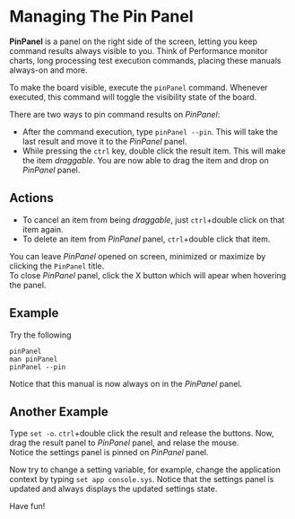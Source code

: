Managing The Pin Panel
=========================

__PinPanel__ is a panel on the right side of the screen, letting you keep command results always visible to you.
Think of Performance monitor charts, long processing test execution commands, placing these manuals always-on and more.

To make the board visible, execute the `pinPanel` command. Whenever executed, this command will toggle the visibility state of the board.

There are two ways to pin command results on _PinPanel_:

* After the command execution, type `pinPanel --pin`. This will take the last result and move it to the _PinPanel_ panel.
* While pressing the `ctrl` key, double click the result item. This will make the item _draggable_. You are now able to drag the item and drop on _PinPanel_ panel.


Actions
-------
* To cancel an item from being _draggable_, just `ctrl`+double click on that item again.
* To delete an item from _PinPanel_ panel, `ctrl`+double click that item.


You can leave _PinPanel_ opened on screen, minimized or maximize by clicking the `PinPanel` title.  
To close _PinPanel_ panel, click the X button which will apear when hovering the panel.

Example
-------
Try the following

```
pinPanel
man pinPanel
pinPanel --pin
```

Notice that this manual is now always on in the _PinPanel_ panel.

Another Example
---------------
Type `set -o`. `ctrl`+double click the result and release the buttons. Now, drag the result panel to _PinPanel_ panel, and relase the mouse.  
Notice the settings panel is pinned on _PinPanel_ panel.  

Now try to change a setting variable, for example, change the application context by typing `set app console.sys`. 
Notice that the settings panel is updated and always displays the updated settings state.

Have fun!


